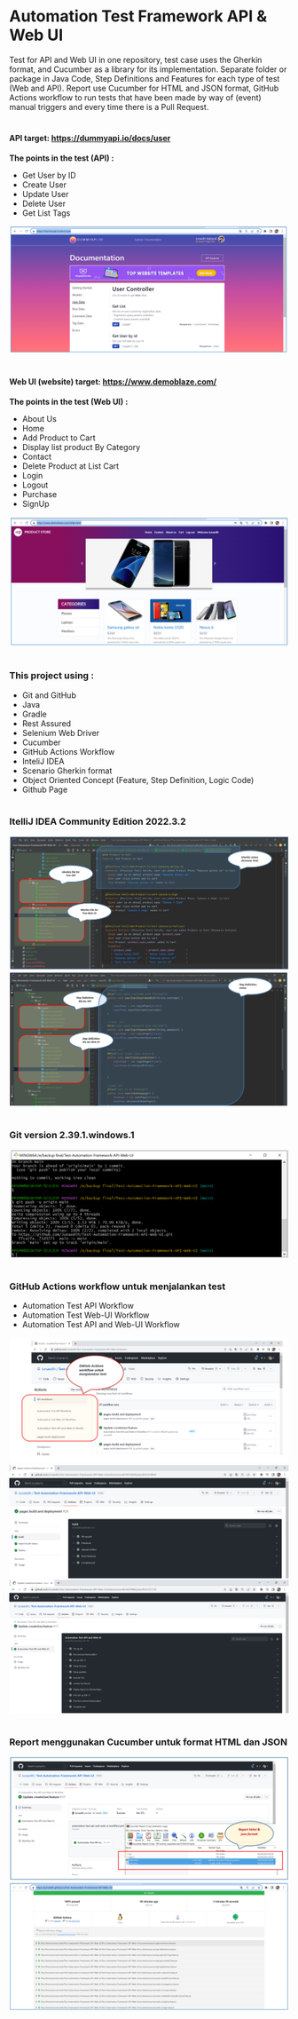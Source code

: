 # Automation Test Framework API & Web UI
Test for API and Web UI in one repository, test case uses the Gherkin format, and Cucumber as a library for its implementation. Separate folder or package in Java Code, Step Definitions and Features for each type of test (Web and API). Report use Cucumber for HTML and JSON format, GitHub Actions workflow to run tests that have been made by way of (event) manual triggers and every time there is a Pull Request.
#
#### API target: https://dummyapi.io/docs/user
**The points in the test (API) :**
*	Get User by ID
*	Create User
*	Update User
*	Delete User
*	Get List Tags

![dummyapi](capture/dummyapi.PNG)




#
#### Web UI (website) target: https://www.demoblaze.com/
**The points in the test (Web UI) :**
-	About Us
-	Home
-	Add Product to Cart
-	Display list product By Category
-	Contact
-	Delete Product at List Cart
-	Login
-	Logout
-	Purchase
-	SignUp

![demoblaze](capture/demoblaze.PNG)


#
### This project using :

* Git and GitHub
* Java
* Gradle
* Rest Assured
* Selenium Web Driver
* Cucumber
* GitHub Actions Workflow
* InteliJ IDEA
* Scenario Gherkin format
* Object Oriented Concept (Feature, Step Definition, Logic Code)
* Github Page



#
### ItelliJ IDEA Community Edition 2022.3.2
![gherkin](capture/gherkin.PNG)
![stepDefinition](capture/stepDefinition.PNG)

#
### Git version 2.39.1.windows.1
![git](capture/git.PNG)

#
### GitHub Actions workflow untuk menjalankan test 

* Automation Test API Workflow
* Automation Test Web-UI Workflow
* Automation Test API and Web-UI Workflow


![work1](capture/workflow1.PNG)
![work2](capture/workflow2.PNG)
![work3](capture/workflow3.PNG)


#
### Report menggunakan Cucumber untuk format HTML dan JSON
![work1](capture/htmlandjsonformat.PNG)
![work2](capture/htmlreport1.PNG)

















